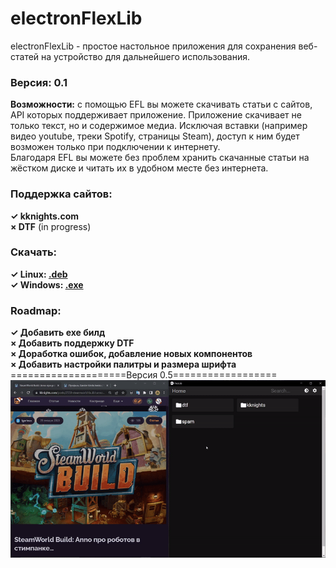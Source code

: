 # electronFlexLib
electronFlexLib - простое настольное приложения для сохранения веб-статей на устройство для дальнейшего использования.
### Версия:  0.1
**Возможности:** с помощью EFL вы можете скачивать статьи с сайтов, API которых поддерживает приложение.
Приложение скачивает не только текст, но и содержимое медиа. Исключая вставки (например видео youtube, треки Spotify, страницы Steam),
доступ к ним будет возможен только при подключении к интернету.  
Благодаря EFL вы можете без проблем хранить скачанные статьи на жёстком диске и читать их в удобном месте без интернета.
### Поддержка сайтов:
**✓ kknights.com**  
**× DTF** (in progress)
### Скачать:
**✓ Linux: [.deb](https://github.com/AllexKzk/electron-flex-lib/raw/main/builds/deb/electronflexlib_0.5_amd64.deb)**  
**✓ Windows: [.exe](https://github.com/AllexKzk/electron-flex-lib/raw/main/builds/exe/electronflexlib-0.5.0%20Setup.exe)**
### Roadmap:
**✓ Добавить exe билд**  
**× Добавить поддержку DTF**  
**× Доработка ошибок, добавление новых компонентов**  
**× Добавить настройки палитры и размера шрифта**  
====================Версия 0.5==================
![App0.1.0gif](./assets/perf.gif)


